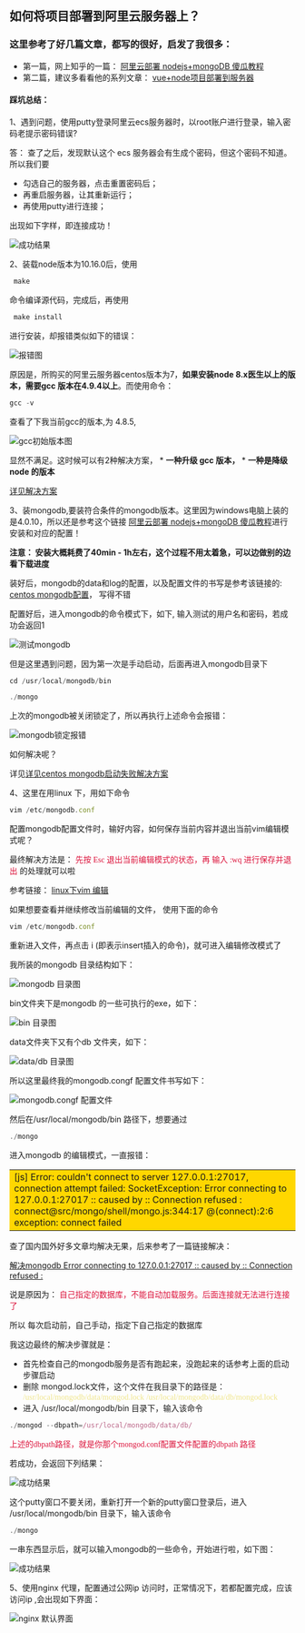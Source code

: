 ## 如何将项目部署到阿里云服务器上？

### 这里参考了好几篇文章，都写的很好，启发了我很多： 

 * 第一篇，网上知乎的一篇： [阿里云部署 nodejs+mongoDB 傻瓜教程](https://zhuanlan.zhihu.com/p/24474840)
 * 第二篇，建议多看看他的系列文章： [vue+node项目部署到服务器](https://segmentfault.com/a/1190000010205995)

#### 踩坑总结：

1、遇到问题，使用putty登录阿里云ecs服务器时，以root账户进行登录，输入密码老提示密码错误?

答： 查了之后，发现默认这个 ecs 服务器会有生成个密码，但这个密码不知道。所以我们要

 * 勾选自己的服务器，点击重置密码后；
 * 再重启服务器，让其重新运行；
 * 再使用putty进行连接；


出现如下字样，即连接成功！

![成功结果](https://wrapper-1258672812.cos.ap-chengdu.myqcloud.com/19-8-16/1.png)
 

 2、装载node版本为10.16.0后，使用

 ```js
  make
 ```

 命令编译源代码，完成后，再使用

 ```js
  make install
 ```

 进行安装，却报错类似如下的错误：

![报错图](https://wrapper-1258672812.cos.ap-chengdu.myqcloud.com/19-8-16/2.png)


原因是，所购买的阿里云服务器centos版本为7，**如果安装node 8.x医生以上的版本，需要gcc 版本在4.9.4以上**。而使用命令：

```js
gcc -v
```

查看了下我当前gcc的版本,为 4.8.5,

![gcc初始版本图](https://wrapper-1258672812.cos.ap-chengdu.myqcloud.com/19-8-16/3.png)


显然不满足。这时候可以有2种解决方案，
    * **一种升级 gcc 版本，**
    * **一种是降级node 的版本**

[详见解决方案](/README2.md)

3、装mongodb,要装符合条件的mongodb版本。这里因为windows电脑上装的是4.0.10，所以还是参考这个链接 [阿里云部署 nodejs+mongoDB 傻瓜教程](https://zhuanlan.zhihu.com/p/24474840)进行安装和对应的配置！

**注意： 安装大概耗费了40min - 1h左右，这个过程不用太着急，可以边做别的边看下载进度**

装好后，mongodb的data和log的配置，以及配置文件的书写是参考该链接的: [centos mongodb配置](https://itjh.net/2016/07/11/centos-install-mongodb/)， 写得不错

配置好后，进入mongodb的命令模式下，如下, 输入测试的用户名和密码，若成功会返回1

![测试mongodb](https://wrapper-1258672812.cos.ap-chengdu.myqcloud.com/19-8-16/12.png)

但是这里遇到问题，因为第一次是手动启动，后面再进入mongodb目录下

```js
cd /usr/local/mongodb/bin

./mongo
```

上次的mongodb被关闭锁定了，所以再执行上述命令会报错：

![mongodb锁定报错](https://wrapper-1258672812.cos.ap-chengdu.myqcloud.com/19-8-16/13.png)

如何解决呢？

详见[详见centos mongodb启动失败解决方案](/README3.md)

4、这里在用linux 下，用如下命令

```js
vim /etc/mongodb.conf
```
配置mongodb配置文件时，输好内容，如何保存当前内容并退出当前vim编辑模式呢？

最终解决方法是： <font color=#DC143C  face="黑体">先按 Esc 退出当前编辑模式的状态，再 输入 :wq 进行保存并退出</font> 的处理就可以啦

参考链接：  [linux下vim 编辑](https://jingyan.baidu.com/article/148a1921ca21f14d70c3b169.html)

如果想要查看并继续修改当前编辑的文件， 使用下面的命令

```js
vim /etc/mongodb.conf
```

重新进入文件，再点击 i (即表示insert插入的命令)，就可进入编辑修改模式了

我所装的mongodb 目录结构如下：

![mongodb 目录图](https://wrapper-1258672812.cos.ap-chengdu.myqcloud.com/19-8-16/26.png)

bin文件夹下是mongodb 的一些可执行的exe，如下：

![bin 目录图](https://wrapper-1258672812.cos.ap-chengdu.myqcloud.com/19-8-16/27.png)

data文件夹下又有个db 文件夹，如下：

![data/db 目录图](https://wrapper-1258672812.cos.ap-chengdu.myqcloud.com/19-8-16/28.png)

所以这里最终我的mongodb.congf 配置文件书写如下：

![mongodb.congf 配置文件](https://wrapper-1258672812.cos.ap-chengdu.myqcloud.com/19-8-16/29.png)

然后在/usr/local/mongodb/bin 路径下，想要通过 

```js
./mongo
```

进入mongodb 的编辑模式，一直报错：

<table>
    <tr>
        <td bgcolor=#FFD700>
[js] Error: couldn't connect to server 127.0.0.1:27017, connection attempt failed: SocketException: Error connecting to 127.0.0.1:27017 :: caused by :: Connection refused :
connect@src/mongo/shell/mongo.js:344:17
@(connect):2:6
exception: connect failed 
        </td>
    </tr>
</table>

查了国内国外好多文章均解决无果，后来参考了一篇链接解决： 

[解决mongodb Error connecting to 127.0.0.1:27017 :: caused by :: Connection refused :](https://blog.csdn.net/wyodyia/article/details/7965665)


说是原因为：  <font color=#DC143C  face="黑体">自己指定的数据库，不能自动加载服务。后面连接就无法进行连接了</font>

所以 每次启动前，自己手动，指定下自己指定的数据库 

我这边最终的解决步骤就是： 
 * 首先检查自己的mongodb服务是否有跑起来，没跑起来的话参考上面的启动步骤启动
 * 删除 mongod.lock文件，这个文件在我目录下的路径是：
   <font color=#F0E68C  face="黑体">/usr/local/mongodb/data/mongod.lock</font>
   <font color=#F0E68C  face="黑体">/usr/local/mongodb/data/db/mongod.lock </font>
 * 进入  /usr/local/mongodb/bin 目录下，输入该命令
 
 ```js
 ./mongod --dbpath=/usr/local/mongodb/data/db/
 ```

<font color=#DC143C  face="黑体">上述的dbpath路径，就是你那个mongod.conf配置文件配置的dbpath 路径</font>

若成功，会返回下列结果：

![成功结果](https://wrapper-1258672812.cos.ap-chengdu.myqcloud.com/19-8-16/30.png)

这个putty窗口不要关闭，重新打开一个新的putty窗口登录后，进入  /usr/local/mongodb/bin 目录下，输入该命令

```js
./mongo
```

一串东西显示后，就可以输入mongodb的一些命令，开始进行啦，如下图：

![成功结果](https://wrapper-1258672812.cos.ap-chengdu.myqcloud.com/19-8-16/31.png)


5、使用nginx 代理，配置通过公网ip 访问时，正常情况下，若都配置完成，应该访问ip ,会出现如下界面：

![nginx 默认界面](https://wrapper-1258672812.cos.ap-chengdu.myqcloud.com/19-8-16/32.png)
